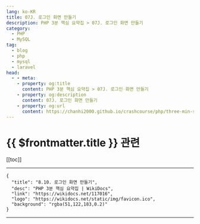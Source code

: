 ```yaml
---
lang: ko-KR
title: 07J. 로그인 화면 만들기
description: PHP 3분 핵심 요약집 > 07J. 로그인 화면 만들기
category: 
  - PHP
  - MySQL
tag: 
  - blog
  - php
  - mysql
  - laravel
head:
  - - meta:
    - property: og:title
      content: PHP 3분 핵심 요약집 > 07J. 로그인 화면 만들기
    - property: og:description
      content: 07J. 로그인 화면 만들기
    - property: og:url
      content: https://chanhi2000.github.io/crashcourse/php/three-min-summary/07-miniproject/07J.html
---
```


# {{ $frontmatter.title }} 관련

[[toc]]

---

```component VPCard
{
  "title": "8.10. 로그인 화면 만들기",
  "desc": "PHP 3분 핵심 요약집 | WikiDocs",
  "link": "https://wikidocs.net/117016",
  "logo": "https://wikidocs.net/static/img/favicon.ico",
  "background": "rgba(51,122,183,0.2)"
}
```

---

<TagLinks />